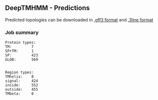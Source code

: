 ## DeepTMHMM - Predictions
Predicted topologies can be downloaded in [.gff3 format](TMRs.gff3) and [.3line format](predicted_topologies.3line)
### Job summary
```
Protein types:
TM:			7
SP+TM:		1
SP:			423
GLOB:		569


Region types:
TMhelix:	8
signal:		424
inside:		552
outside:	455
TMbeta:		0
```
